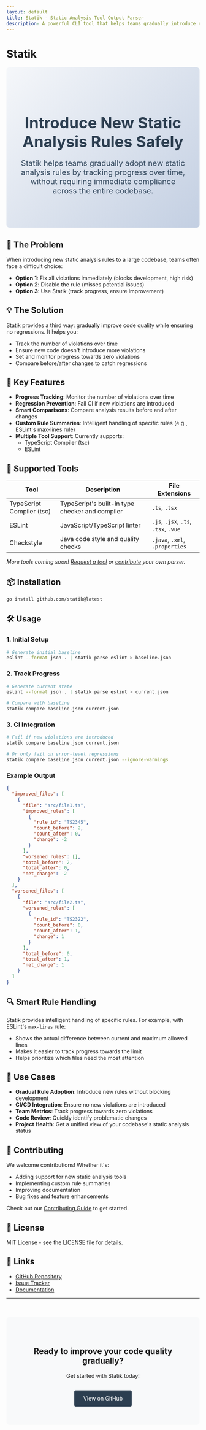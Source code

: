 ```yaml
---
layout: default
title: Statik - Static Analysis Tool Output Parser
description: A powerful CLI tool that helps teams gradually introduce new static analysis rules without blocking development
---
```


# Statik

<div class="hero">
  <h1>Introduce New Static Analysis Rules Safely</h1>
  <p class="lead">Statik helps teams gradually adopt new static analysis rules by tracking progress over time, without requiring immediate compliance across the entire codebase.</p>
</div>

## 🎯 The Problem

When introducing new static analysis rules to a large codebase, teams often face a difficult choice:

- **Option 1**: Fix all violations immediately (blocks development, high risk)
- **Option 2**: Disable the rule (misses potential issues)
- **Option 3**: Use Statik (track progress, ensure improvement)

## 💡 The Solution

Statik provides a third way: gradually improve code quality while ensuring no regressions. It helps you:

- Track the number of violations over time
- Ensure new code doesn't introduce more violations
- Set and monitor progress towards zero violations
- Compare before/after changes to catch regressions

## 🚀 Key Features

- **Progress Tracking**: Monitor the number of violations over time
- **Regression Prevention**: Fail CI if new violations are introduced
- **Smart Comparisons**: Compare analysis results before and after changes
- **Custom Rule Summaries**: Intelligent handling of specific rules (e.g., ESLint's max-lines rule)
- **Multiple Tool Support**: Currently supports:
  - TypeScript Compiler (tsc)
  - ESLint

## 🔧 Supported Tools

| Tool                      | Description                                     | File Extensions                      |
| ------------------------- | ----------------------------------------------- | ------------------------------------ |
| TypeScript Compiler (tsc) | TypeScript's built-in type checker and compiler | `.ts`, `.tsx`                        |
| ESLint                    | JavaScript/TypeScript linter                    | `.js`, `.jsx`, `.ts`, `.tsx`, `.vue` |
| Checkstyle                | Java code style and quality checks              | `.java`, `.xml`, `.properties`       |

_More tools coming soon! [Request a tool](https://github.com/statik/issues) or [contribute](CONTRIBUTING.md) your own parser._

## 📦 Installation

```bash
go install github.com/statik@latest
```

## 🛠️ Usage

### 1. Initial Setup

```bash
# Generate initial baseline
eslint --format json . | statik parse eslint > baseline.json
```

### 2. Track Progress

```bash
# Generate current state
eslint --format json . | statik parse eslint > current.json

# Compare with baseline
statik compare baseline.json current.json
```

### 3. CI Integration

```bash
# Fail if new violations are introduced
statik compare baseline.json current.json

# Or only fail on error-level regressions
statik compare baseline.json current.json --ignore-warnings
```

### Example Output

```json
{
  "improved_files": [
    {
      "file": "src/file1.ts",
      "improved_rules": [
        {
          "rule_id": "TS2345",
          "count_before": 2,
          "count_after": 0,
          "change": -2
        }
      ],
      "worsened_rules": [],
      "total_before": 2,
      "total_after": 0,
      "net_change": -2
    }
  ],
  "worsened_files": [
    {
      "file": "src/file2.ts",
      "worsened_rules": [
        {
          "rule_id": "TS2322",
          "count_before": 0,
          "count_after": 1,
          "change": 1
        }
      ],
      "total_before": 0,
      "total_after": 1,
      "net_change": 1
    }
  ]
}
```

## 🔍 Smart Rule Handling

Statik provides intelligent handling of specific rules. For example, with ESLint's `max-lines` rule:

- Shows the actual difference between current and maximum allowed lines
- Makes it easier to track progress towards the limit
- Helps prioritize which files need the most attention

## 🎯 Use Cases

- **Gradual Rule Adoption**: Introduce new rules without blocking development
- **CI/CD Integration**: Ensure no new violations are introduced
- **Team Metrics**: Track progress towards zero violations
- **Code Review**: Quickly identify problematic changes
- **Project Health**: Get a unified view of your codebase's static analysis status

## 🤝 Contributing

We welcome contributions! Whether it's:

- Adding support for new static analysis tools
- Implementing custom rule summaries
- Improving documentation
- Bug fixes and feature enhancements

Check out our [Contributing Guide](CONTRIBUTING.md) to get started.

## 📄 License

MIT License - see the [LICENSE](LICENSE) file for details.

## 🔗 Links

- [GitHub Repository](https://github.com/statik)
- [Issue Tracker](https://github.com/statik/issues)
- [Documentation](https://github.com/statik/docs)

---

<div class="cta">
  <h2>Ready to improve your code quality gradually?</h2>
  <p>Get started with Statik today!</p>
  <a href="https://github.com/statik" class="button">View on GitHub</a>
</div>

<style>
.hero {
  text-align: center;
  padding: 4rem 2rem;
  background: linear-gradient(135deg, #f5f7fa 0%, #c3cfe2 100%);
  border-radius: 8px;
  margin-bottom: 2rem;
}

.hero h1 {
  font-size: 2.5rem;
  margin-bottom: 1rem;
  color: #2c3e50;
}

.lead {
  font-size: 1.25rem;
  color: #34495e;
}

.cta {
  text-align: center;
  padding: 3rem 2rem;
  background: #f8f9fa;
  border-radius: 8px;
  margin-top: 3rem;
}

.button {
  display: inline-block;
  padding: 0.8rem 1.5rem;
  background: #2c3e50;
  color: white;
  text-decoration: none;
  border-radius: 4px;
  margin-top: 1rem;
  transition: background 0.3s ease;
}

.button:hover {
  background: #34495e;
}
</style>
